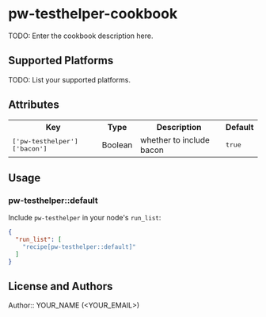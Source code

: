 # pw-testhelper-cookbook

TODO: Enter the cookbook description here.

## Supported Platforms

TODO: List your supported platforms.

## Attributes

<table>
  <tr>
    <th>Key</th>
    <th>Type</th>
    <th>Description</th>
    <th>Default</th>
  </tr>
  <tr>
    <td><tt>['pw-testhelper']['bacon']</tt></td>
    <td>Boolean</td>
    <td>whether to include bacon</td>
    <td><tt>true</tt></td>
  </tr>
</table>

## Usage

### pw-testhelper::default

Include `pw-testhelper` in your node's `run_list`:

```json
{
  "run_list": [
    "recipe[pw-testhelper::default]"
  ]
}
```

## License and Authors

Author:: YOUR_NAME (<YOUR_EMAIL>)
